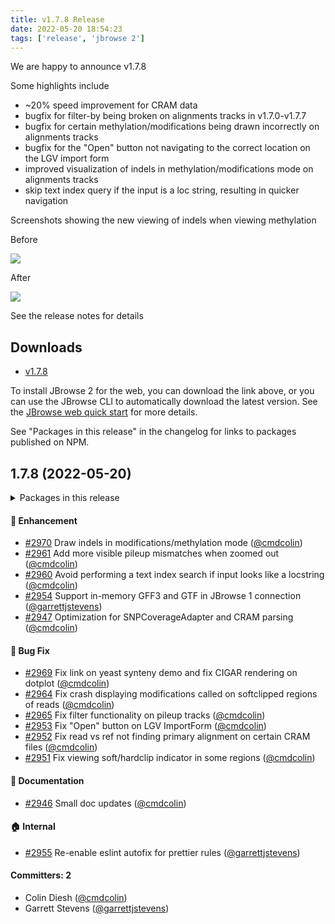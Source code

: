 ```yaml
---
title: v1.7.8 Release
date: 2022-05-20 18:54:23
tags: ['release', 'jbrowse 2']
---
```


We are happy to announce v1.7.8

Some highlights include

- ~20% speed improvement for CRAM data
- bugfix for filter-by being broken on alignments tracks in v1.7.0-v1.7.7
- bugfix for certain methylation/modifications being drawn incorrectly on
  alignments tracks
- bugfix for the "Open" button not navigating to the correct location on the LGV
  import form
- improved visualization of indels in methylation/modifications mode on
  alignments tracks
- skip text index query if the input is a loc string, resulting in quicker
  navigation

Screenshots showing the new viewing of indels when viewing methylation

Before

![](https://user-images.githubusercontent.com/6511937/169575136-0ef14f1b-0e98-4fac-8904-f583f7c80152.png)

After

![](https://user-images.githubusercontent.com/6511937/169575148-764f6815-e5a0-4177-b141-15d829159adf.png)

See the release notes for details

## Downloads

- [v1.7.8](https://github.com/GMOD/jbrowse-components/releases/tag/v1.7.8)

To install JBrowse 2 for the web, you can download the link above, or you can
use the JBrowse CLI to automatically download the latest version. See the
[JBrowse web quick start](https://jbrowse.org/jb2/docs/quickstart_web) for more
details.

See "Packages in this release" in the changelog for links to packages published
on NPM.

## 1.7.8 (2022-05-20)

<details><summary>Packages in this release</summary>
<p>

| Package                                 | Download                                                          |
| --------------------------------------- | ----------------------------------------------------------------- |
| @jbrowse/plugin-alignments              | https://www.npmjs.com/package/@jbrowse/plugin-alignments          |
| @jbrowse/plugin-config                  | https://www.npmjs.com/package/@jbrowse/plugin-config              |
| @jbrowse/plugin-dotplot-view            |                                                                   |
| @jbrowse/plugin-legacy-jbrowse          | https://www.npmjs.com/package/@jbrowse/plugin-legacy-jbrowse      |
| @jbrowse/plugin-linear-comparative-view |                                                                   |
| @jbrowse/plugin-linear-genome-view      | https://www.npmjs.com/package/@jbrowse/plugin-linear-genome-view  |
| @jbrowse/desktop                        |                                                                   |
| @jbrowse/img                            | https://www.npmjs.com/package/@jbrowse/img                        |
| @jbrowse/react-circular-genome-view     | https://www.npmjs.com/package/@jbrowse/react-circular-genome-view |
| @jbrowse/react-linear-genome-view       | https://www.npmjs.com/package/@jbrowse/react-linear-genome-view   |
| @jbrowse/web                            |                                                                   |

</p>
</details>

#### :rocket: Enhancement

- [#2970](https://github.com/GMOD/jbrowse-components/pull/2970) Draw indels in
  modifications/methylation mode ([@cmdcolin](https://github.com/cmdcolin))
- [#2961](https://github.com/GMOD/jbrowse-components/pull/2961) Add more visible
  pileup mismatches when zoomed out ([@cmdcolin](https://github.com/cmdcolin))
- [#2960](https://github.com/GMOD/jbrowse-components/pull/2960) Avoid performing
  a text index search if input looks like a locstring
  ([@cmdcolin](https://github.com/cmdcolin))
- [#2954](https://github.com/GMOD/jbrowse-components/pull/2954) Support
  in-memory GFF3 and GTF in JBrowse 1 connection
  ([@garrettjstevens](https://github.com/garrettjstevens))
- [#2947](https://github.com/GMOD/jbrowse-components/pull/2947) Optimization for
  SNPCoverageAdapter and CRAM parsing ([@cmdcolin](https://github.com/cmdcolin))

#### :bug: Bug Fix

- [#2969](https://github.com/GMOD/jbrowse-components/pull/2969) Fix link on
  yeast synteny demo and fix CIGAR rendering on dotplot
  ([@cmdcolin](https://github.com/cmdcolin))
- [#2964](https://github.com/GMOD/jbrowse-components/pull/2964) Fix crash
  displaying modifications called on softclipped regions of reads
  ([@cmdcolin](https://github.com/cmdcolin))
- [#2965](https://github.com/GMOD/jbrowse-components/pull/2965) Fix filter
  functionality on pileup tracks ([@cmdcolin](https://github.com/cmdcolin))
- [#2953](https://github.com/GMOD/jbrowse-components/pull/2953) Fix "Open"
  button on LGV ImportForm ([@cmdcolin](https://github.com/cmdcolin))
- [#2952](https://github.com/GMOD/jbrowse-components/pull/2952) Fix read vs ref
  not finding primary alignment on certain CRAM files
  ([@cmdcolin](https://github.com/cmdcolin))
- [#2951](https://github.com/GMOD/jbrowse-components/pull/2951) Fix viewing
  soft/hardclip indicator in some regions
  ([@cmdcolin](https://github.com/cmdcolin))

#### :memo: Documentation

- [#2946](https://github.com/GMOD/jbrowse-components/pull/2946) Small doc
  updates ([@cmdcolin](https://github.com/cmdcolin))

#### :house: Internal

- [#2955](https://github.com/GMOD/jbrowse-components/pull/2955) Re-enable eslint
  autofix for prettier rules
  ([@garrettjstevens](https://github.com/garrettjstevens))

#### Committers: 2

- Colin Diesh ([@cmdcolin](https://github.com/cmdcolin))
- Garrett Stevens ([@garrettjstevens](https://github.com/garrettjstevens))
